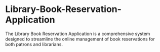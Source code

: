 # Library-Book-Reservation-Application
The Library Book Reservation Application is a comprehensive system designed to streamline the online management of book reservations for both patrons and librarians. 
